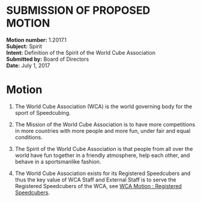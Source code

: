 # SUBMISSION OF PROPOSED MOTION

**Motion number:** 1.2017.1  
**Subject:** Spirit  
**Intent:** Definition of the Spirit of the World Cube Association  
**Submitted by:** Board of Directors  
**Date:** July 1, 2017  

# Motion

1. The World Cube Association (WCA) is the world governing body for the sport of Speedcubing.

2. The Mission of the World Cube Association is to have more competitions in more countries with more people and more fun, under fair and equal conditions.

3. The Spirit of the World Cube Association is that people from all over the world have fun together in a friendly atmosphere, help each other, and behave in a sportsmanlike fashion.

4. The World Cube Association exists for its Registered Speedcubers and thus the key value of WCA Staff and External Staff is to serve the Registered Speedcubers of the WCA, see [WCA Motion : Registered Speedcubers](./7-Registered_Speedcubers.md).

